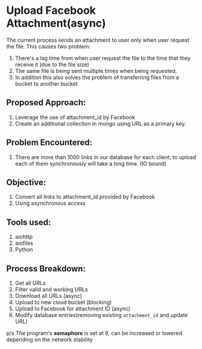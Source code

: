 # Upload Facebook Attachment(async)
The current process sends an attachment to user only when user request the file. This causes two problem:
1. There's a lag time from when user request the file to the time that they receive it (due to the file size)
2. The same file is being sent multiple times when being requested.
3. In addition this also solves the problem of transferring files from a bucket to another bucket

## Proposed Approach:
1. Leverage the use of attachment_id by Facebook
2. Create an additional collection in mongo using URL as a primary key.

## Problem Encountered:
1. There are more than 1000 links in our database for each client, to upload each of them synchronously will take a long time. (IO bound)

## Objective:
1. Convert all links to attachment_id provided by Facebook
2. Using asynchronous access

## Tools used:
1. aiohttp
2. aiofiles
3. Python

## Process Breakdown:
1. Get all URLs
2. Filter valid and working URLs
3. Download all URLs (async)
4. Upload to new cloud bucket (blocking)
5. Upload to Facebook for attachment ID (async)
6. Modify database entries(removing existing `attachment_id` and update URL)

p/s The program's **semaphore** is set at 8, can be increased or lowered depending on the network stability
